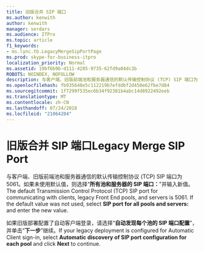 ```yaml
---
title: 旧版合并 SIP 端口
ms.author: kenwith
author: kenwith
manager: serdars
ms.audience: ITPro
ms.topic: article
f1_keywords:
- ms.lync.tb.LegacyMergeSipPortPage
ms.prod: skype-for-business-itpro
localization_priority: Normal
ms.assetid: 19bf6b9b-d111-4285-9735-62fd9a04dc3b
ROBOTS: NOINDEX, NOFOLLOW
description: 与客户端、旧版前端池和服务器通信的默认传输控制协议 (TCP) SIP 端口为 5061。如果未使用默认值，则选择“所有池和服务器的 SIP 端口：”并输入新值。
ms.openlocfilehash: fb935648e5c112219b7efddbf2d450e62fbe7d84
ms.sourcegitcommit: 1f7299f535ec6b34f92301b4abc14d8922492eeb
ms.translationtype: MT
ms.contentlocale: zh-CN
ms.lasthandoff: 07/24/2018
ms.locfileid: "21064204"
---
```

# <a name="legacy-merge-sip-port"></a><span data-ttu-id="ad3ad-104">旧版合并 SIP 端口</span><span class="sxs-lookup"><span data-stu-id="ad3ad-104">Legacy Merge SIP Port</span></span>
 
<span data-ttu-id="ad3ad-p102">与客户端、旧版前端池和服务器通信的默认传输控制协议 (TCP) SIP 端口为 5061。如果未使用默认值，则选择“**所有池和服务器的 SIP 端口：**”并输入新值。</span><span class="sxs-lookup"><span data-stu-id="ad3ad-p102">The default Transmission Control Protocol (TCP) SIP port for communicating with clients, legacy Front End pools, and servers is 5061. If the default value was not used, select **SIP port for all pools and servers:** and enter the new value.</span></span>
  
<span data-ttu-id="ad3ad-107">如果旧版部署配置了自动客户端登录，请选择“**自动发现每个池的 SIP 端口配置**”，并单击“**下一步**”继续。</span><span class="sxs-lookup"><span data-stu-id="ad3ad-107">If your legacy deployment is configured for Automatic Client sign-in, select **Automatic discovery of SIP port configuration for each pool** and click **Next** to continue.</span></span>
  

